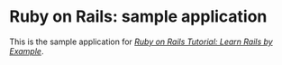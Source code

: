 # Ruby on Rails: sample application
This is the sample application for
[*Ruby on Rails Tutorial: Learn Rails by Example*](http://railstutorial.org/).